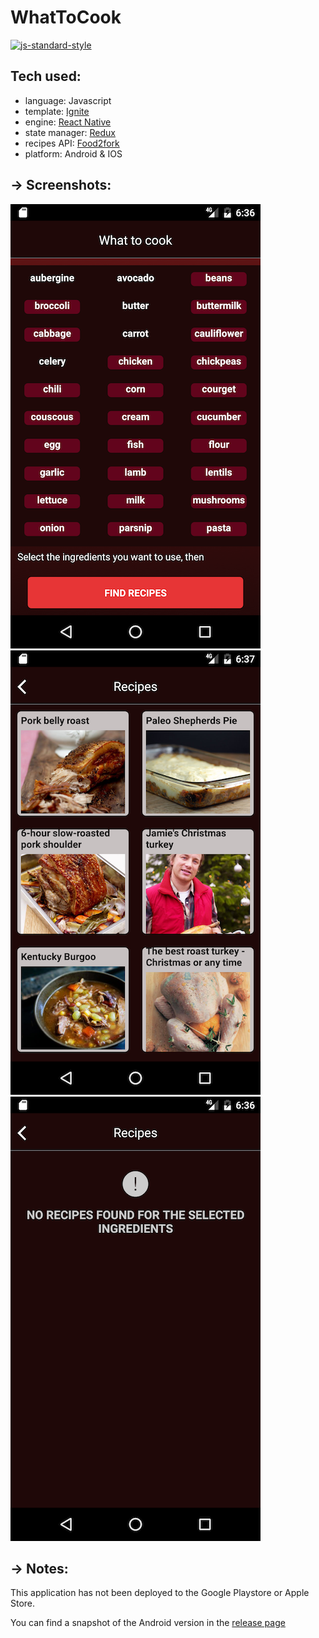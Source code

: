 #  WhatToCook
[![js-standard-style](https://img.shields.io/badge/code%20style-standard-brightgreen.svg?style=flat)](http://standardjs.com/)


## Tech used:
* language: Javascript
* template: [Ignite](https://github.com/infinitered/ignite)
* engine: [React Native](https://facebook.github.io/react-native)
* state manager: [Redux](http://redux.js.org)
* recipes API: [Food2fork](http://food2fork.com)
* platform: Android & IOS

## &#8594; Screenshots:

![page_main](readmeImages/page_main.png) ![page_main](readmeImages/page_results.png) ![page_main](readmeImages/page_resultsNotFound.png)



## &#8594; Notes:

This application has not been deployed to the Google Playstore or Apple Store.

You can find a snapshot of the Android version in the [release page](https://github.com/kriskate/WhatToCook/releases)
